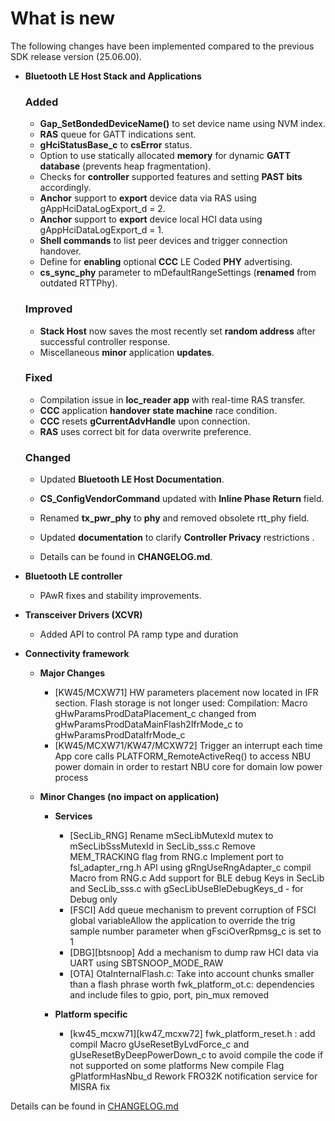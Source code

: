 # What is new

The following changes have been implemented compared to the previous SDK release version \(25.06.00\).


-   **Bluetooth LE Host Stack and Applications**
    ### Added
    -   **Gap_SetBondedDeviceName()** to set device name using NVM index.
    -   **RAS** queue for GATT indications sent.
    -   **gHciStatusBase_c** to **csError** status.
    -   Option to use statically allocated **memory** for dynamic **GATT database** (prevents heap fragmentation).
    -   Checks for **controller** supported features and setting **PAST bits** accordingly.
    -   **Anchor** support to **export** device data via RAS using gAppHciDataLogExport_d = 2.
    -   **Anchor** support to **export** device local HCI data using gAppHciDataLogExport_d = 1.
    -   **Shell commands** to list peer devices and trigger connection handover.
    -   Define for **enabling** optional **CCC** LE Coded **PHY** advertising.
    -   **cs_sync_phy** parameter to mDefaultRangeSettings (**renamed** from outdated RTTPhy).

    ### Improved
    -   **Stack Host** now saves the most recently set **random address** after successful controller response.
    -   Miscellaneous **minor** application **updates**.

    ### Fixed
    -   Compilation issue in **loc_reader app** with real-time RAS transfer.
    -   **CCC** application **handover state machine** race condition.
    -   **CCC** resets **gCurrentAdvHandle** upon connection.
    -   **RAS** uses correct bit for data overwrite preference.

    ### Changed
    -   Updated **Bluetooth LE Host Documentation**.
    -   **CS_ConfigVendorCommand** updated with **Inline Phase Return** field.
    -   Renamed **tx_pwr_phy** to **phy** and removed obsolete rtt_phy field.
    -   Updated **documentation** to clarify **Controller Privacy** restrictions .

    -   Details can be found in **CHANGELOG.md**.
-   **Bluetooth LE controller**
    -   PAwR fixes and stability improvements.

-   **Transceiver Drivers (XCVR)**
    -   Added API to control PA ramp type and duration

-   **Connectivity framework**

    -   **Major Changes**
        -   [KW45/MCXW71] HW parameters placement now located in IFR section. Flash storage is not longer used:
            Compilation: Macro gHwParamsProdDataPlacement_c changed from gHwParamsProdDataMainFlash2IfrMode_c to gHwParamsProdDataIfrMode_c
        -   [KW45/MCXW71/KW47/MCXW72] Trigger an interrupt each time App core calls PLATFORM_RemoteActiveReq() to access NBU power domain in order to restart NBU core for domain low power process
    -   **Minor Changes (no impact on application)**

        -   **Services**
            - [SecLib_RNG]
              Rename mSecLibMutexId mutex to mSecLibSssMutexId in SecLib_sss.c
              Remove MEM_TRACKING flag from RNG.c
              Implement port to fsl_adapter_rng.h API using gRngUseRngAdapter_c compil Macro from RNG.c
              Add support for BLE debug Keys in SecLib and SecLib_sss.c with gSecLibUseBleDebugKeys_d - for Debug only
            - [FSCI] Add queue mechanism to prevent corruption of FSCI global variableAllow the application to override the trig sample number parameter when gFsciOverRpmsg_c is set to 1
            - [DBG][btsnoop] Add a mechanism to dump raw HCI data via UART using SBTSNOOP_MODE_RAW
            - [OTA]
              OtaInternalFlash.c: Take into account chunks smaller than a flash phrase worth
              fwk_platform_ot.c: dependencies and include files to gpio, port, pin_mux removed

        -   **Platform specific**
		    - [kw45_mcxw71][kw47_mcxw72]
              fwk_platform_reset.h : add compil Macro gUseResetByLvdForce_c and gUseResetByDeepPowerDown_c to avoid compile the code if not supported on some platforms
              New compile Flag gPlatformHasNbu_d
              Rework FRO32K notification service for MISRA fix

Details can be found in [CHANGELOG.md](../../../../../../middleware/wireless/framework/CHANGELOG.md)
